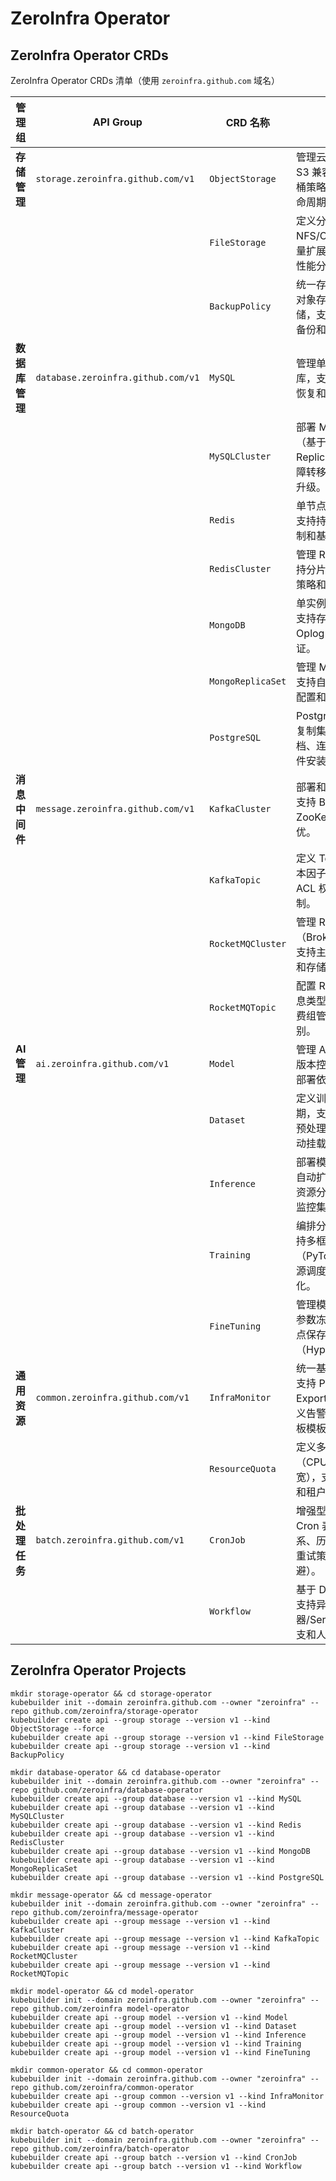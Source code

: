 # ZeroInfra Operator


## ZeroInfra Operator CRDs
ZeroInfra Operator CRDs 清单（使用 `zeroinfra.github.com` 域名）

| 管理组             | API Group                              | CRD 名称               | 功能说明                                                                                     |
|--------------------|----------------------------------------|------------------------|--------------------------------------------------------------------------------------------|
| **存储管理**       | `storage.zeroinfra.github.com/v1`      | `ObjectStorage`        | 管理云原生对象存储（如 S3 兼容存储），支持存储桶策略、跨区域复制和生命周期管理。                              |
|                    |                                        | `FileStorage`          | 定义分布式文件存储（如 NFS/CIFS），支持动态容量扩展、访问控制列表和性能分级配置。                             |
|                    |                                        | `BackupPolicy`         | 统一存储备份策略，覆盖对象存储/文件存储/块存储，支持定时快照、增量备份和保留周期管理。                          |
| **数据库管理**     | `database.zeroinfra.github.com/v1`     | `MySQL`                | 管理单实例 MySQL 数据库，支持基础配置、备份恢复和连接池优化。                                                |
|                    |                                        | `MySQLCluster`         | 部署 MySQL 高可用集群（基于 Group Replication），支持自动故障转移、读写分离和滚动升级。                       |
|                    |                                        | `Redis`                | 单节点 Redis 实例管理，支持持久化配置、内存限制和基础监控。                                                  |
|                    |                                        | `RedisCluster`         | 管理 Redis 集群模式，支持分片扩缩容、副本分布策略和故障自愈。                                                |
|                    |                                        | `MongoDB`              | 单实例 MongoDB 部署，支持存储引擎选择、Oplog 大小配置和基础认证。                                            |
|                    |                                        | `MongoReplicaSet`      | 管理 MongoDB 副本集，支持自动选举、延迟节点配置和跨可用区部署。                                              |
|                    |                                        | `PostgreSQL`           | PostgreSQL 单节点或流复制集群，支持 WAL 归档、连接池管理和扩展插件安装。                                     |
| **消息中间件**     | `message.zeroinfra.github.com/v1`      | `KafkaCluster`         | 部署和管理 Kafka 集群，支持 Broker 动态扩缩容、ZooKeeper 集成和性能调优。                                    |
|                    |                                        | `KafkaTopic`           | 定义 Topic 的分区数、副本因子、保留策略，支持 ACL 权限和流量配额控制。                                        |
|                    |                                        | `RocketMQCluster`      | 管理 RocketMQ 集群（Broker/NameServer），支持主从模式、消息轨迹和存储清理策略。                              |
|                    |                                        | `RocketMQTopic`        | 配置 RocketMQ 主题的消息类型（顺序/广播）、消费组管理和延迟消息级别。                                         |
| **AI 管理**        | `ai.zeroinfra.github.com/v1`           | `Model`                | 管理 AI 模型元数据，支持版本控制、模型注册表和部署依赖声明。                                                  |
|                    |                                        | `Dataset`              | 定义训练数据集的生命周期，支持版本管理、数据预处理流水线和存储卷自动挂载。                                     |
|                    |                                        | `Inference`            | 部署模型推理服务，支持自动扩缩容（HPA）、GPU 资源分配和 Prometheus 监控集成。                                |
|                    |                                        | `Training`             | 编排分布式训练任务，支持多框架（PyTorch/TF）、GPU 资源调度和训练过程可视化。                                  |
|                    |                                        | `FineTuning`           | 管理模型微调任务，支持参数冻结策略、增量检查点保存和超参搜索（Hyperopt 集成）。                               |
| **通用资源**       | `common.zeroinfra.github.com/v1`       | `InfraMonitor`         | 统一基础设施监控配置，支持 Prometheus Exporter 自动发现、自定义告警规则和 Grafana 看板模板。                  |
|                    |                                        | `ResourceQuota`        | 定义多维度资源配额（CPU/GPU/存储/网络带宽），支持命名空间级配额和租户资源隔离。                                |
| **批处理任务**     | `batch.zeroinfra.github.com/v1`        | `CronJob`              | 增强型定时任务，支持 Cron 表达式、任务依赖关系、历史记录保留和失败重试策略（支持指数退避）。                     |
|                    |                                        | `Workflow`             | 基于 DAG 的工作流引擎，支持异构任务编排（容器/Serverless）、条件分支和人工审批节点。                           |


## ZeroInfra Operator Projects

```shell
mkdir storage-operator && cd storage-operator
kubebuilder init --domain zeroinfra.github.com --owner "zeroinfra" --repo github.com/zeroinfra/storage-operator
kubebuilder create api --group storage --version v1 --kind ObjectStorage --force
kubebuilder create api --group storage --version v1 --kind FileStorage
kubebuilder create api --group storage --version v1 --kind BackupPolicy

mkdir database-operator && cd database-operator
kubebuilder init --domain zeroinfra.github.com --owner "zeroinfra" --repo github.com/zeroinfra/database-operator
kubebuilder create api --group database --version v1 --kind MySQL
kubebuilder create api --group database --version v1 --kind MySQLCluster
kubebuilder create api --group database --version v1 --kind Redis
kubebuilder create api --group database --version v1 --kind RedisCluster
kubebuilder create api --group database --version v1 --kind MongoDB
kubebuilder create api --group database --version v1 --kind MongoReplicaSet
kubebuilder create api --group database --version v1 --kind PostgreSQL

mkdir message-operator && cd message-operator
kubebuilder init --domain zeroinfra.github.com --owner "zeroinfra" --repo github.com/zeroinfra/message-operator
kubebuilder create api --group message --version v1 --kind KafkaCluster
kubebuilder create api --group message --version v1 --kind KafkaTopic
kubebuilder create api --group message --version v1 --kind RocketMQCluster
kubebuilder create api --group message --version v1 --kind RocketMQTopic

mkdir model-operator && cd model-operator
kubebuilder init --domain zeroinfra.github.com --owner "zeroinfra" --repo github.com/zeroinfra model-operator
kubebuilder create api --group model --version v1 --kind Model
kubebuilder create api --group model --version v1 --kind Dataset
kubebuilder create api --group model --version v1 --kind Inference
kubebuilder create api --group model --version v1 --kind Training
kubebuilder create api --group model --version v1 --kind FineTuning

mkdir common-operator && cd common-operator
kubebuilder init --domain zeroinfra.github.com --owner "zeroinfra" --repo github.com/zeroinfra/common-operator
kubebuilder create api --group common --version v1 --kind InfraMonitor
kubebuilder create api --group common --version v1 --kind ResourceQuota

mkdir batch-operator && cd batch-operator
kubebuilder init --domain zeroinfra.github.com --owner "zeroinfra" --repo github.com/zeroinfra/batch-operator
kubebuilder create api --group batch --version v1 --kind CronJob
kubebuilder create api --group batch --version v1 --kind Workflow
```